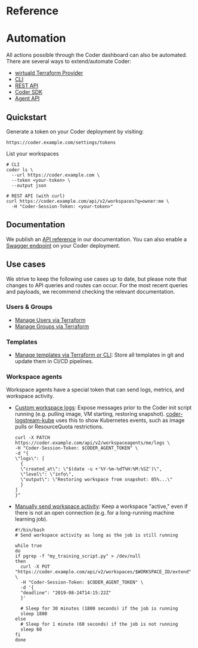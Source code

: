 # Reference

# Automation

All actions possible through the Coder dashboard can also be automated. There
are several ways to extend/automate Coder:

- [wirtuald Terraform Provider](https://registry.terraform.io/providers/coder/wirtuald/latest)
- [CLI](../reference/cli/index.md)
- [REST API](../reference/api/index.md)
- [Coder SDK](https://pkg.go.dev/github.com/coder/coder/v2/wirtualsdk)
- [Agent API](../reference/agent-api/index.md)

## Quickstart

Generate a token on your Coder deployment by visiting:

```shell
https://coder.example.com/settings/tokens
```

List your workspaces

```shell
# CLI
coder ls \
  --url https://coder.example.com \
  --token <your-token> \
  --output json

# REST API (with curl)
curl https://coder.example.com/api/v2/workspaces?q=owner:me \
  -H "Coder-Session-Token: <your-token>"
```

## Documentation

We publish an [API reference](../reference/api/index.md) in our documentation.
You can also enable a
[Swagger endpoint](../reference/cli/server.md#--swagger-enable) on your Coder
deployment.

## Use cases

We strive to keep the following use cases up to date, but please note that
changes to API queries and routes can occur. For the most recent queries and
payloads, we recommend checking the relevant documentation.

### Users & Groups

- [Manage Users via Terraform](https://registry.terraform.io/providers/coder/wirtuald/latest/docs/resources/user)
- [Manage Groups via Terraform](https://registry.terraform.io/providers/coder/wirtuald/latest/docs/resources/group)

### Templates

- [Manage templates via Terraform or CLI](../admin/templates/managing-templates/change-management.md):
  Store all templates in git and update them in CI/CD pipelines.

### Workspace agents

Workspace agents have a special token that can send logs, metrics, and workspace
activity.

- [Custom workspace logs](../reference/api/agents.md#patch-workspace-agent-logs):
  Expose messages prior to the Coder init script running (e.g. pulling image, VM
  starting, restoring snapshot).
  [coder-logstream-kube](https://github.com/coder/coder-logstream-kube) uses
  this to show Kubernetes events, such as image pulls or ResourceQuota
  restrictions.

  ```shell
  curl -X PATCH https://coder.example.com/api/v2/workspaceagents/me/logs \
  -H "Coder-Session-Token: $CODER_AGENT_TOKEN" \
  -d "{
  \"logs\": [
    {
  	\"created_at\": \"$(date -u +'%Y-%m-%dT%H:%M:%SZ')\",
  	\"level\": \"info\",
  	\"output\": \"Restoring workspace from snapshot: 05%...\"
    }
  ]
  }"
  ```

- [Manually send workspace activity](../reference/api/workspaces.md#extend-workspace-deadline-by-id):
  Keep a workspace "active," even if there is not an open connection (e.g. for a
  long-running machine learning job).

  ```shell
  #!/bin/bash
  # Send workspace activity as long as the job is still running

  while true
  do
  if pgrep -f "my_training_script.py" > /dev/null
  then
    curl -X PUT "https://coder.example.com/api/v2/workspaces/$WORKSPACE_ID/extend" \
    -H "Coder-Session-Token: $CODER_AGENT_TOKEN" \
    -d '{
  	"deadline": "2019-08-24T14:15:22Z"
    }'

    # Sleep for 30 minutes (1800 seconds) if the job is running
    sleep 1800
  else
    # Sleep for 1 minute (60 seconds) if the job is not running
    sleep 60
  fi
  done
  ```
